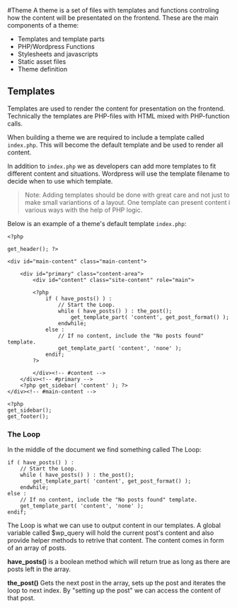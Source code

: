 #Theme
A theme is a set of files with templates and functions controling how the content will be presentated on the frontend. These are the main components of a theme:

- Templates and template parts
- PHP/Wordpress Functions
- Stylesheets and javascripts
- Static asset files
- Theme definition

## Templates

Templates are used to render the content for presentation on the frontend. Technically the templates are PHP-files with HTML mixed with PHP-function calls.

When building a theme we are required to include a template called `index.php`. This will become the default template and be used to render all content.

In addition to `index.php` we as developers can add more templates to fit different content and situations. Wordpress will use the template filename to decide when to use which template.

> Note: Adding templates should be done with great care and not just to make small variantions of a layout. One template can present content i various ways with the help of PHP logic.

Below is an example of a theme's default template `index.php`:

    <?php

    get_header(); ?>

    <div id="main-content" class="main-content">

        <div id="primary" class="content-area">
            <div id="content" class="site-content" role="main">

            <?php
                if ( have_posts() ) :
                    // Start the Loop.
                    while ( have_posts() ) : the_post();
                        get_template_part( 'content', get_post_format() );
                    endwhile;
                else :
                    // If no content, include the "No posts found" template.
                    get_template_part( 'content', 'none' );
                endif;
            ?>

            </div><!-- #content -->
        </div><!-- #primary -->
        <?php get_sidebar( 'content' ); ?>
    </div><!-- #main-content -->

    <?php
    get_sidebar();
    get_footer();
    
### The Loop

In the middle of the document we find something called The Loop:

    if ( have_posts() ) :
        // Start the Loop.
        while ( have_posts() ) : the_post();
            get_template_part( 'content', get_post_format() );
        endwhile;
    else :
        // If no content, include the "No posts found" template.
        get_template_part( 'content', 'none' );
    endif;

The Loop is what we can use to output content in our templates. A global variable called $wp_query will hold the current post's content and also provide helper methods to retrive that content. The content comes in form of an array of posts.

**have_posts()** is a boolean method which will return true as long as there are posts left in the array.

**the_post()** Gets the next post in the array, sets up the post and iterates the loop to next index. By "setting up the post" we can access the content of that post.


